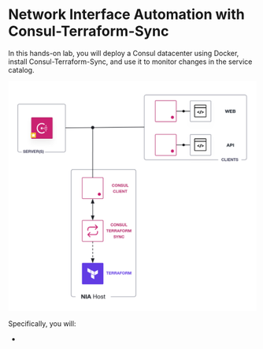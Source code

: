 # Network Interface Automation with Consul-Terraform-Sync

In this hands-on lab, you will deploy a Consul datacenter using Docker,
install Consul-Terraform-Sync, and use it to monitor changes in the service
catalog.


![NIA with Consul-Terraform-Sync](./assets/consul-nia-cts.png)


Specifically, you will:

- 